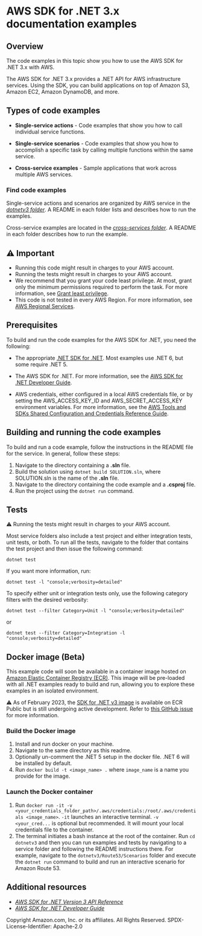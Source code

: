 # AWS SDK for .NET 3.x documentation examples

## Overview
The code examples in this topic show you how to use the AWS SDK for .NET 3.x with AWS.

The AWS SDK for .NET 3.x provides a .NET API for AWS infrastructure services. Using the SDK, you can build applications on top of Amazon S3, Amazon EC2, Amazon DynamoDB, and more.

## Types of code examples
* **Single-service actions** - Code examples that show you how to call individual service functions.

* **Single-service scenarios** - Code examples that show you how to accomplish a specific task by calling multiple functions within the same service.

* **Cross-service examples** - Sample applications that work across multiple AWS services.

### Find code examples
Single-service actions and scenarios are organized by AWS service in the [*dotnetv3 folder*](/dotnetv3/). A README in each folder lists and describes how to run the examples.

Cross-service examples are located in the [*cross-services folder*](/dotnetv3/cross-service/). A README in each folder describes how to run the example.

## ⚠️ Important
* Running this code might result in charges to your AWS account.
* Running the tests might result in charges to your AWS account.
*  We recommend that you grant your code least privilege. At most, grant only the minimum permissions required to perform the task. For more information, see [Grant least privilege](https://docs.aws.amazon.com/IAM/latest/UserGuide/best-practices.html#grant-least-privilege).
* This code is not tested in every AWS Region. For more information, see [AWS Regional Services](https://aws.amazon.com/about-aws/global-infrastructure/regional-product-services).

## Prerequisites

To build and run the code examples for the AWS SDK for .NET, you need the following:

- The appropriate [.NET SDK for .NET](https://dotnet.microsoft.com/en-us/download/visual-studio-sdks). Most examples use .NET 6, but some require .NET 5.

- The AWS SDK for .NET. For more information, see the [AWS SDK for .NET
Developer Guide](https://docs.aws.amazon.com/sdk-for-net/latest/developer-guide/welcome.html).

- AWS credentials, either configured in a local AWS credentials file, or by
setting the AWS_ACCESS_KEY_ID and AWS_SECRET_ACCESS_KEY environment variables.
For more information, see the [AWS Tools and SDKs Shared Configuration and Credentials Reference Guide](https://docs.aws.amazon.com/credref/latest/refdocs/overview.html).

## Building and running the code examples

To build and run a code example, 
follow the instructions in the README file for the service.
In general, follow these steps:

1. Navigate to the directory containing a **.sln** file.
2. Build the solution using ```dotnet build SOLUTION.sln```, 
   where SOLUTION.sln is the name of the **.sln** file.
3. Navigate to the directory containing the code example
   and a **.csproj** file.
4. Run the project using the ```dotnet run``` command.

## Tests
⚠️ Running the tests might result in charges to your AWS account.

Most service folders also include a test project and either integration tests, unit tests, or both. 
To run all the tests, navigate to the folder that contains the test project and then issue the following command:

```
dotnet test
```

If you want more information, run:

```
dotnet test -l "console;verbosity=detailed"
```

To specify either unit or integration tests only, use the following category filters with the desired verbosity:
```
dotnet test --filter Category=Unit -l "console;verbosity=detailed"
```
or
```
dotnet test --filter Category=Integration -l "console;verbosity=detailed"
```

## Docker image (Beta)
This example code will soon be available in a container image
hosted on [Amazon Elastic Container Registry (ECR)](https://docs.aws.amazon.com/AmazonECR/latest/userguide/what-is-ecr.html). This image will be pre-loaded 
with all .NET examples ready to build and run, allowing you to explore
these examples in an isolated environment.

⚠️ As of February 2023, the [SDK for .NET v3 image](https://gallery.ecr.aws/aws-docs-sdk-examples/dotnetv3) is available on ECR Public but is still
undergoing active development. Refer to 
[this GitHub issue](https://github.com/awsdocs/aws-doc-sdk-examples/issues/4126) 
for more information. 

### Build the Docker image

1. Install and run docker on your machine.
2. Navigate to the same directory as this readme.
3. Optionally un-comment the .NET 5 setup in the docker file. .NET 6 will be installed by default.
3. Run `docker build -t <image_name> .` where `image_name` is a name you provide for the image.

### Launch the Docker container

1. Run `docker run -it -v <your_credentials_folder_path>/.aws/credentials:/root/.aws/credentials <image_name>`. `-it` launches an
   interactive terminal. `-v <your_cred...` is optional but recommended. It will mount your local credentials
   file to the container.
2. The terminal initiates a bash instance at the root of the container. Run `cd dotnetv3` and then you
   can run examples and tests by navigating to a service folder and following the README instructions there. 
   For example, navigate to the `dotnetv3/Route53/Scenarios` folder and execute the `dotnet run` command to build and run an interactive scenario for Amazon Route 53.

## Additional resources

* [*AWS SDK for .NET Version 3 API Reference*](https://docs.aws.amazon.com/sdkfornet/v3/apidocs/index.html)
* [*AWS SDK for .NET Developer Guide*](https://docs.aws.amazon.com/sdk-for-net/v3/developer-guide/welcome.html)

Copyright Amazon.com, Inc. or its affiliates. All Rights Reserved. SPDX-License-Identifier: Apache-2.0
